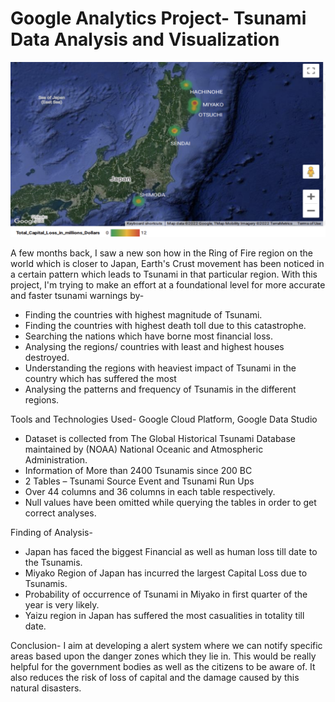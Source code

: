 # Google Analytics Project- Tsunami Data Analysis and Visualization

![alt text](https://github.com/ekamkhaira98/Data-Analysis-Visualization/blob/main/Tsunami_Map.png)

A few months back, I saw a new son how in the Ring of Fire region on the world which is closer to Japan, Earth's Crust movement has been noticed in a certain pattern which leads to Tsunami in that particular region. With this project, I'm trying to make an effort at a foundational level for more accurate and faster tsunami warnings by-
* Finding the countries with highest magnitude of Tsunami.
* Finding the countries with highest death toll due to this catastrophe.
* Searching the nations which have borne most financial loss.
* Analysing the regions/ countries with least and highest houses destroyed.
* Understanding the regions with heaviest impact of Tsunami in the country which has suffered the most
* Analysing the patterns and frequency of Tsunamis in the different regions.

Tools and Technologies Used- Google Cloud Platform, Google Data Studio

* Dataset is collected from The Global Historical Tsunami Database maintained by (NOAA) National Oceanic and Atmospheric Administration.
* Information of More than 2400 Tsunamis since 200 BC
* 2 Tables – Tsunami Source Event and Tsunami Run Ups
* Over 44 columns and 36 columns in each table respectively.
* Null values have been omitted while querying the tables in order to get correct analyses.


Finding of Analysis-
* Japan has faced the biggest Financial as well as human loss till date to the Tsunamis.
* Miyako Region of Japan has incurred the largest Capital Loss due to Tsunamis.
* Probability of occurrence of Tsunami in Miyako in first quarter of the year is very likely.
* Yaizu region in Japan has suffered the most casualities in totality till date.

Conclusion-
I aim at developing a alert system where we can notify specific areas based upon the danger zones which they lie in. This would be really helpful for the government bodies as well as the citizens to be aware of. It also reduces the risk of loss of capital and the damage caused by this natural disasters. 

